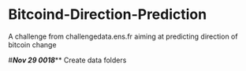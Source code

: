 # Bitcoind-Direction-Prediction
A challenge from challengedata.ens.fr aiming at predicting direction of bitcoin change

#***********Nov 29 0018*************
Create data folders 
